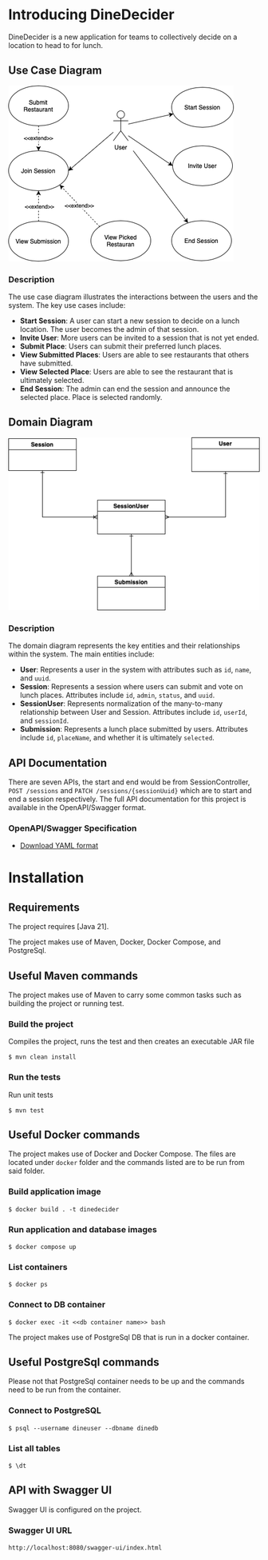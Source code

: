 # Introducing DineDecider

DineDecider is a new application for teams to collectively decide on a location to head to for lunch.

## Use Case Diagram

![Use Case Diagram](src/main/resources/static/images/use-case-diagram.png)

### Description

The use case diagram illustrates the interactions between the users and the system. The key use cases include:

- **Start Session**: A user can start a new session to decide on a lunch location. The user becomes the admin of that session.
- **Invite User**: More users can be invited to a session that is not yet ended.
- **Submit Place**: Users can submit their preferred lunch places.
- **View Submitted Places**: Users are able to see restaurants that others have submitted.
- **View Selected Place**: Users are able to see the restaurant that is ultimately selected.
- **End Session**: The admin can end the session and announce the selected place. Place is selected randomly.

## Domain Diagram

![Domain Diagram](src/main/resources/static/images/domain-diagram.png)

### Description

The domain diagram represents the key entities and their relationships within the system. The main entities include:

- **User**: Represents a user in the system with attributes such as `id`, `name`, and `uuid`.
- **Session**: Represents a session where users can submit and vote on lunch places. Attributes include `id`, `admin`, `status`, and `uuid`.
- **SessionUser**: Represents normalization of the many-to-many relationship between User and Session. Attributes include `id`, `userId`, and `sessionId`.
- **Submission**: Represents a lunch place submitted by users. Attributes include `id`, `placeName`, and whether it is ultimately `selected`.

## API Documentation

There are seven APIs, the start and end would be from SessionController,
`POST /sessions` and `PATCH /sessions/{sessionUuid}` which are to start and end a session respectively.
The full API documentation for this project is available in the OpenAPI/Swagger format.

### OpenAPI/Swagger Specification

- [Download YAML format](src/main/resources/static/docs/api-docs.yaml)


# Installation

## Requirements

The project requires [Java 21].

The project makes use of Maven, Docker, Docker Compose, and PostgreSql.

## Useful Maven commands

The project makes use of Maven to carry some common tasks such as building the project or running test.

### Build the project

Compiles the project, runs the test and then creates an executable JAR file

```console
$ mvn clean install
```

### Run the tests

Run unit tests

```console
$ mvn test
```


## Useful Docker commands

The project makes use of Docker and Docker Compose. The files are located under `docker` folder and the commands listed are to be run from said folder.

### Build application image

```console
$ docker build . -t dinedecider
```

### Run application and database images
```console
$ docker compose up
```

### List containers
```console
$ docker ps
```

### Connect to DB container

```console
$ docker exec -it <<db container name>> bash
```

The project makes use of PostgreSql DB that is run in a docker container.

## Useful PostgreSql commands

Please not that PostgreSql container needs to be up and the commands need to be run from the container.

### Connect to PostgreSQL
```console
$ psql --username dineuser --dbname dinedb
```

### List all tables
```console
$ \dt
```

## API with Swagger UI

Swagger UI is configured on the project.

### Swagger UI URL
```html
http://localhost:8080/swagger-ui/index.html
```